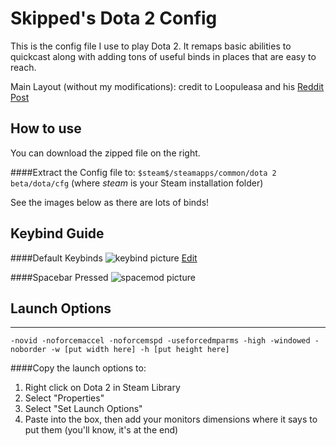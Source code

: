 Skipped's Dota 2 Config
=======================

This is the config file I use to play Dota 2. It remaps basic abilities to quickcast along with adding tons of useful binds in places that are easy to reach.

Main Layout (without my modifications): credit to Loopuleasa and his [Reddit Post](https://www.reddit.com/r/DotA2/comments/2gd3gc/the_config_guy_here_once_again_bringing_the_v32/)

How to use
----------
You can download the zipped file on the right. 

####Extract the Config file to:
`$steam$/steamapps/common/dota 2 beta/dota/cfg` 
(where $steam$ is your Steam installation folder)

See the images below as there are lots of binds!

Keybind Guide
-----

####Default Keybinds
![keybind picture](http://puu.sh/iFqIz/f100bf3792.png) [Edit](http://www.keyboard-layout-editor.com/##@_backcolor=%23222222%3B&@_c=%2300ff40&t=%23282828&p=DCS%3B&=%0A%0A%0A%0AEsc%0A%0ACancel%20Select&_x:1&c=%23ff80ff%3B&=%0A%0A%0A%0AF1%0A%0ARune%20Check%20Shuffle&_c=%2300ff40%3B&=%0A%0A%0A%0AF2%0A%0ACourier%20Control%20Group&_c=%23282828&t=%23aaaaaa%3B&=%0A%0A%0A%0AF3&_c=%230080ff&t=%23282828%3B&=%0A%0A%0A%0AF4%0A%0AQuick%20Buy&_x:0.5&c=%23800040&t=%23aaaaaa%3B&=%0A%0A%0A%0AF5%0A%0AGame%20Menu%20Toggle&=%0A%0A%0A%0AF6%0A%0ACombat%20Log%20Toggle&=%0A%0A%0A%0AF7%0A%0ACast%20Mode%20Toggle&_t=%23AAAAAA%3B&=%0A%0A%0A%0AF8%0A%0AReload%20Auto-Exec&_x:0.5%3B&=%0A%0A%0A%0AF9%0A%0APause%20Game&=%0A%0A%0A%0AF10%0A%0AToggle%20Auto%20Select&=%0A%0A%0A%0AF11%0A%0AToggle%20Dev%20Mode&=%0A%0A%0A%0AF12%0A%0AScreen%20Capture&_x:0.5&c=%23282828&t=%23aaaaaa%3B&=%0A%0A%0A%0APrtScr&=%0A%0A%0A%0AS.Lock&=%0A%0A%0A%0APause%0ABreak%3B&@_y:0.5&c=%23ff8000&t=%23282828&a:0%3B&=%0A%0A%0A%0A%2F&nbsp%2F%3B~%0A%60%2F&nbsp%2F%3B%0AScore%20board&_c=%2300ff40%3B&=%0A%0A%0A%0A%2F&nbsp%2F%3B!%0A1%2F&nbsp%2F%3B%0ASelect%20+Jump%20Hero&=%0A%0A%0A%0A%2F&nbsp%2F%3B%2F@%0A2%2F&nbsp%2F%3B%0AControl%20Group%201&=%0A%0A%0A%0A%2F&nbsp%2F%3B%23%0A3%2F&nbsp%2F%3B%0AControl%20Group%202&=%0A%0A%0A%0A%2F&nbsp%2F%3B$%0A4%2F&nbsp%2F%3B%0AControl%20Group%203&=%0A%0A%0A%0A%2F&nbsp%2F%3B%25%0A5%2F&nbsp%2F%3B%0AControl%20Group%204&=%0A%0A%0A%0A%2F&nbsp%2F%3B%5E%0A6%2F&nbsp%2F%3B%0AControl%20Group%205&=%0A%0A%0A%0A%2F&nbsp%2F%3B%2F&%0A7%2F&nbsp%2F%3B%0AControl%20Group%206&=%0A%0A%0A%0A%2F&nbsp%2F%3B*%0A8%2F&nbsp%2F%3B%0AControl%20Group%207&=%0A%0A%0A%0A%2F&nbsp%2F%3B(%0A9%2F&nbsp%2F%3B%0AControl%20Group%208&_c=%23282828&t=%23aaaaaa%3B&=%0A%0A%0A%0A%2F&nbsp%2F%3B)%0A0%2F&nbsp%2F%3B&=%0A%0A%0A%0A%2F&nbsp%2F%3B%2F_%0A-%2F&nbsp%2F%3B&=%0A%0A%0A%0A%2F&nbsp%2F%3B+%0A%2F=%2F&nbsp%2F%3B&_a:4&w:2%3B&=%0A%0A%0A%0ABackspace&_x:0.5%3B&=%0A%0A%0A%0AInsert&=%0A%0A%0A%0AHome&=%0A%0A%0A%0APgUp&_x:0.5%3B&=%0A%0A%0A%0AN.Lock&=%0A%0A%0A%0A%2F%2F&=%0A%0A%0A%0A*&=%0A%0A%0A%0A-%3B&@_c=%2300ff40&t=%23282828&w:1.5%3B&=%0A%0A%0A%0ATab%0A%0ACycle%20Selected%20Units&_c=%23aaaaaa%3B&=%0A%0A%0A%0AQ%0A%0AQuick%20Ab%201&=%0A%0A%0A%0AW%0A%0AQuick%20Ab%202&=%0A%0A%0A%0AE%0A%0AQuick%20Ab%203&=%0A%0A%0A%0AR%0A%0AQuick%20Ult&_c=%23804000&t=%23aaaaaa%3B&=%0A%0A%0A%0AT%0A%0AQuick%20Item%202&_c=%230080ff&t=%23282828%3B&=%0A%0A%0A%0AY%0A%0AAbility%20Learn%20Mode&_c=%23282828&t=%23aaaaaa%3B&=%0A%0A%0A%0AU&_t=%23AAAAAA%3B&=%0A%0A%0A%0AI&_t=%23aaaaaa%3B&=%0A%0A%0A%0AO&=%0A%0A%0A%0AP&_c=%23800040&t=%23AAAAAA&a:0%3B&=%0A%0A%0A%0A%2F&nbsp%2F%3B%7B%0A%5B%2F&nbsp%2F%3B%0AUse%20Action%20Item&=%0A%0A%0A%0A%2F&nbsp%2F%3B%7D%0A%5D%2F&nbsp%2F%3B%0AUse%20Taunt%20Item&_w:1.5%3B&=%0A%0A%0A%0A%2F&nbsp%2F%3B%2F&nbsp%2F%3B%2F&nbsp%2F%3B%2F&nbsp%2F%3B%2F&nbsp%2F%3B%7C%0A%5C%2F&nbsp%2F%3B%2F&nbsp%2F%3B%2F&nbsp%2F%3B%2F&nbsp%2F%3B%2F&nbsp%2F%3B%0AToggle%20Console&_x:0.5&c=%23282828&t=%23aaaaaa&a:4%3B&=%0A%0A%0A%0ADelete&=%0A%0A%0A%0AEnd&=%0A%0A%0A%0APgDn&_x:0.5&a:0%3B&=%0A%0A%0A%0A7%0AHome&_c=%23ff80ff&t=%23282828%3B&=%0A%0A%0A%0A8%0A%E2%86%91%0ACamera%20Up&_c=%23282828&t=%23aaaaaa%3B&=%0A%0A%0A%0A9%0APgUp&_a:4&h:2%3B&=%0A%0A%0A%0A+%3B&@_c=%23ff8000&t=%23282828&w:1.75%3B&=%0A%0A%0A%0ACaps%20Lock%0A%0AVoice%20Chat%20Push%20to%20talk&_c=%2300ffff%3B&=%0A%0A%0A%0AA%0A%0AQuick%20Attack%20Move&=%0A%0A%0A%0AS%0A%0AStop&_c=%23aaaaaa%3B&=%0A%0A%0A%0AD%0A%0AQuick%20Ab%204&=%0A%0A%0A%0AF%0A%0AQuick%20Ab%205&_c=%23804000&t=%23aaaaaa%3B&=%0A%0A%0A%0AG%0A%0AQuick%20Item%205&_c=%23282828%3B&=%0A%0A%0A%0AH&_c=%23ff8000&t=%23282828%3B&=%0A%0A%0A%0AJ%0A%0Asay%20miss%20top&=%0A%0A%0A%0AK%0A%0Asay%20miss%20middle&=%0A%0A%0A%0AL%0A%0Asay%20miss%20bot&_c=%23282828&t=%23aaaaaa&a:0%3B&=%0A%0A%0A%0A%2F&nbsp%2F%3B%2F:%0A%2F%3B%2F&nbsp%2F%3B&=%0A%0A%0A%0A%2F&nbsp%2F%3B%22%0A'%2F&nbsp%2F%3B&_c=%23ff8000&t=%23282828&a:4&w:2.25%3B&=%0A%0A%0A%0AEnter%0A%0ASay%20Team&_x:4&c=%23ff80ff&a:0%3B&=%0A%0A%0A%0A4%0A%E2%86%90%0ACamera%20Left&=%0A%0A%0A%0A5%0A%0ACamera%20Grip&=%0A%0A%0A%0A6%0A%E2%86%92%0ACamera%20Right%3B&@_c=%23008080&t=%23aaaaaa&a:4&w:2.25%3B&=%0A%0A%0A%0AShift%0A%0AQueue%20Orders%20Modifier&_c=%230080ff&t=%23282828%3B&=%0A%0A%0A%0AZ%0A%0ALearn%20Stats&_c=%23282828&t=%23aaaaaa%3B&=%0A%0A%0A%0AX&_c=%23804000%3B&=%0A%0A%0A%0AC%0A%0AQuick%20Item%206&=%0A%0A%0A%0AV%0A%0AQuick%20Item%203&_c=%230080ff&t=%23282828%3B&=%0A%0A%0A%0AB%0A%0AToggle%20Shop&_c=%23ff8000%3B&=%0A%0A%0A%0AN%0A%0Asay%20fall%20back&=%0A%0A%0A%0AM%0A%0Asay%20return&_a:0%3B&=%0A%0A%0A%0A%2F&nbsp%2F%3B%3C%0A,%2F&nbsp%2F%3B%0Asay%20davai&_c=%23282828&t=%23aaaaaa%3B&=%0A%0A%0A%0A%2F&nbsp%2F%3B%3E%0A.%2F&nbsp%2F%3B&=%0A%0A%0A%0A%2F&nbsp%2F%3B%3F%0A%2F%2F%2F&nbsp%2F%3B&_a:4&w:2.75%3B&=%0A%0A%0A%0AShift&_x:1.5%3B&=%0A%0A%0A%0A%E2%86%91&_x:1.5&a:0%3B&=%0A%0A%0A%0A1%0AEnd&_c=%23ff80ff&t=%23282828%3B&=%0A%0A%0A%0A2%0A%E2%86%93%0ACamera%20Down&_c=%23282828&t=%23aaaaaa%3B&=%0A%0A%0A%0A3%0APgDn&_c=%23ff8000&t=%23282828&a:4&h:2%3B&=%0A%0A%0A%0AEnter%0A%0ASay%20Team%3B&@_c=%23008080&t=%23aaaaaa&w:1.25%3B&=%0A%0A%0A%0ACtrl%0A%0AUnified%20Orders%20Modifier&_c=%23282828&w:1.25%3B&=%0A%0A%0A%0AWin&_c=%23008080&w:1.25%3B&=%0A%0A%0A%0AAlt%0A%0ANormal%20Cast%20Modifier&_p=DCS%20SPACE&a:5&w:6.25%3B&=%0A%0A%0A%0A%0A%0ASelf%20Cast%20Modifier&_c=%23282828&p=DCS&a:4&w:1.25%3B&=%0A%0A%0A%0AAlt&_w:1.25%3B&=%0A%0A%0A%0AWin&_w:1.25%3B&=%0A%0A%0A%0AMenu&_w:1.25%3B&=%0A%0A%0A%0ACtrl&_x:0.5%3B&=%0A%0A%0A%0A%E2%86%90&=%0A%0A%0A%0A%E2%86%93&=%0A%0A%0A%0A%E2%86%92&_x:0.5&a:0&w:2%3B&=%0A%0A%0A%0A%2F&nbsp%2F%3B%2F&nbsp%2F%3B%2F&nbsp%2F%3B%2F&nbsp%2F%3B%2F&nbsp%2F%3B0%0AIns%2F&nbsp%2F%3B%2F&nbsp%2F%3B%2F&nbsp%2F%3B%2F&nbsp%2F%3B%2F&nbsp%2F%3B&=%0A%0A%0A%0A%2F&nbsp%2F%3B.%0ADel%2F&nbsp%2F)

####Spacebar Pressed
![spacemod picture](http://puu.sh/bz6eJ/a3bdb77f98.png)

## Launch Options
--------------
`-novid -noforcemaccel -noforcemspd -useforcedmparms -high -windowed -noborder -w [put width here] -h [put height here]`

####Copy the launch options to:
1. Right click on Dota 2 in Steam Library
2. Select "Properties"
3. Select "Set Launch Options"
4. Paste into the box, then add your monitors dimensions where it says to put them (you'll know, it's at the end)


